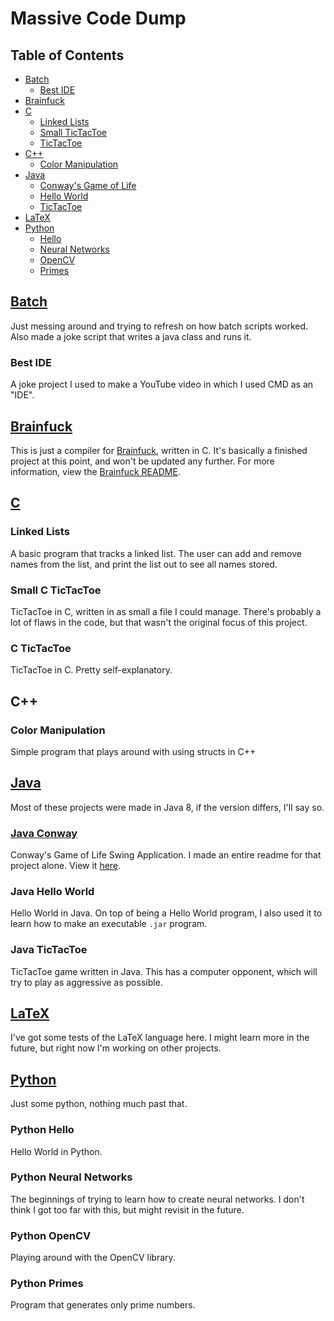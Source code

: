 # Massive Code Dump

## Table of Contents

- [Batch](#batch)
  - [Best IDE](#best-ide)
- [Brainfuck](#brainfuck)
- [C](#c)
  - [Linked Lists](#linked-lists)
  - [Small TicTacToe](#small-c-tictactoe)
  - [TicTacToe](#c-tictactoe)
- [C++](#c++)
  - [Color Manipulation](#color-manipulation)
- [Java](#java)
  - [Conway's Game of Life](#java-conway)
  - [Hello World](#java-hello-world)
  - [TicTacToe](#java-tictactoe)
- [LaTeX](#latex)
- [Python](#python)
  - [Hello](#python-hello)
  - [Neural Networks](#python-neural-networks)
  - [OpenCV](#python-opencv)
  - [Primes](#python-primes)

## [Batch](/Batch)

Just messing around and trying to refresh on how batch scripts worked. Also made a joke script that writes a java class and runs it.

### Best IDE

A joke project I used to make a YouTube video in which I used CMD as an "IDE".

## [Brainfuck](/Brainfuck)

This is just a compiler for [Brainfuck](https://en.wikipedia.org/wiki/Brainfuck), written in C. It's basically a finished project at this point, and won't be updated any further. For more information, view the [Brainfuck README](/Brainfuck/README.md).

## [C](</C Programming>)

### Linked Lists

A basic program that tracks a linked list. The user can add and remove names from the list, and print the list out to see all names stored.

### Small C TicTacToe

TicTacToe in C, written in as small a file I could manage. There's probably a lot of flaws in the code, but that wasn't the original focus of this project.

### C TicTacToe

TicTacToe in C. Pretty self-explanatory.

## C++

### Color Manipulation

Simple program that plays around with using structs in C++

## [Java](/Java)

Most of these projects were made in Java 8, if the version differs, I'll say so.

### [Java Conway](/Java/Conway)

Conway's Game of Life Swing Application. I made an entire readme for that project alone. View it [here](/Java/Conway/README.md).

### Java Hello World

Hello World in Java. On top of being a Hello World program, I also used it to learn how to make an executable `.jar` program.

### Java TicTacToe

TicTacToe game written in Java. This has a computer opponent, which will try to play as aggressive as possible.

## [LaTeX](/LaTeX)

I've got some tests of the LaTeX language here. I might learn more in the future, but right now I'm working on other projects.

## [Python](/Python)

Just some python, nothing much past that.

### Python Hello

Hello World in Python.

### Python Neural Networks

The beginnings of trying to learn how to create neural networks. I don't think I got too far with this, but might revisit in the future.

### Python OpenCV

Playing around with the OpenCV library.

### Python Primes

Program that generates only prime numbers.
